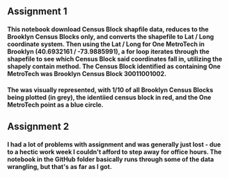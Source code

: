 ## Assignment 1

#### This notebook download Census Block shapfile data, reduces to the Brooklyn Census Blocks only, and converts the shapefile to Lat / Long coordinate system.  Then using the Lat / Long for One MetroTech in Brooklyn (40.6932161 / -73.9885991), a for loop iterates through the shapefile to see which Census Block said coordinates fall in, utilizing the shapely contain method.  The Census Block identified as containing One MetroTech was Brooklyn Census Block 30011001002.

#### The was visually represented, with 1/10 of all Brooklyn Census Blocks being plotted (in grey), the identiied census block in red, and the One MetroTech point as a blue circle.


## Assignment 2

#### I had a lot of problems with assignment and was generally just lost - due to a hectic work week I couldn't afford to step away for office hours.  The notebook in the GitHub folder basically runs through some of the data wrangling, but that's as far as I got. 
